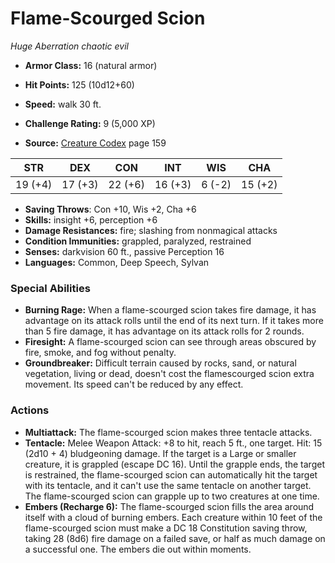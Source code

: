 # Flame-Scourged Scion

*Huge* *Aberration* *chaotic evil*

- **Armor Class:** 16 (natural armor)
- **Hit Points:** 125 (10d12+60)
- **Speed:** walk 30 ft.

- **Challenge Rating:** 9 (5,000 XP)
- **Source:** [Creature Codex](https://koboldpress.com/kpstore/product/creature-codex-for-5th-edition-dnd) page 159

| STR | DEX | CON | INT | WIS | CHA |
| --- | --- | --- | --- | --- | --- |
| 19 (+4) | 17 (+3) | 22 (+6) | 16 (+3) | 6 (-2) | 15 (+2) |

- **Saving Throws**: Con +10, Wis +2, Cha +6
- **Skills:** insight +6, perception +6
- **Damage Resistances:** fire; slashing from nonmagical attacks
- **Condition Immunities:** grappled, paralyzed, restrained
- **Senses:** darkvision 60 ft., passive Perception 16
- **Languages:** Common, Deep Speech, Sylvan

### Special Abilities

- **Burning Rage:** When a flame-scourged scion takes fire damage, it has advantage on its attack rolls until the end of its next turn. If it takes more than 5 fire damage, it has advantage on its attack rolls for 2 rounds.
- **Firesight:** A flame-scourged scion can see through areas obscured by fire, smoke, and fog without penalty.
- **Groundbreaker:** Difficult terrain caused by rocks, sand, or natural vegetation, living or dead, doesn't cost the flamescourged scion extra movement. Its speed can't be reduced by any effect.

### Actions

- **Multiattack:** The flame-scourged scion makes three tentacle attacks.
- **Tentacle:** Melee Weapon Attack: +8 to hit, reach 5 ft., one target. Hit: 15 (2d10 + 4) bludgeoning damage. If the target is a Large or smaller creature, it is grappled (escape DC 16). Until the grapple ends, the target is restrained, the flame-scourged scion can automatically hit the target with its tentacle, and it can't use the same tentacle on another target. The flame-scourged scion can grapple up to two creatures at one time.
- **Embers (Recharge 6):** The flame-scourged scion fills the area around itself with a cloud of burning embers. Each creature within 10 feet of the flame-scourged scion must make a DC 18 Constitution saving throw, taking 28 (8d6) fire damage on a failed save, or half as much damage on a successful one. The embers die out within moments.


